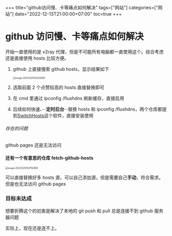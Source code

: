 +++
title="github访问慢、卡等痛点如何解决"
tags=["网站"]
categories=["网站"]
date="2022-12-13T21:00:00+07:00"
toc=true
+++

# github 访问慢、卡等痛点如何解决

开始一直使用的是 v2ray 代理，但是不可能所有电脑都一直使用这个。综合考虑还是直接使用 hosts 比较方便。

1. github 上直接搜索 github hosts，显示结果如下

   <img src="https://s2.loli.net/2022/12/25/QYSHZfOjUV9AK84.png" alt="image-20221225102232801" style="zoom:50%;" />

2. 选取前面 2 个点赞较高的 hosts 直接替换即可

3. 在 cmd 里通过 ipconfig /flushdns 刷新缓存，直接启用

4. 后续如何快速、···**定时后台**···替换 hosts 和 ipconfig /flushdns，两个仓库都提到[SwitchHosts](https://github.com/oldj/SwitchHosts/releases)这个软件，直接安装使用

###### 存在的问题

github pages 还是无法访问

#### 还有一个有意思的仓库 fetch-github-hosts

<img src="https://s2.loli.net/2022/12/25/fhebTNQCX7F1cHs.png" alt="image-20221225102752808" style="zoom:50%;" />

可以直接替换好多 hosts 源，可以自己添加源，但是需要自己**手动**，符合需求。但是也无法访问 github pages

### 目标未达成

想要折腾这个的初衷是解决了本地的 git push 和 pull 总是连接不到 github 服务器问题

实际上，现在还是连不上。
